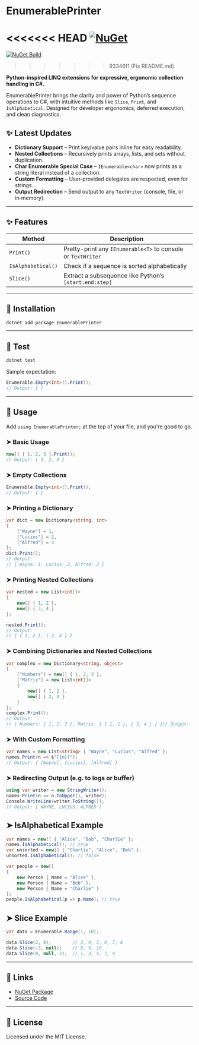 # EnumerablePrinter

<<<<<<< HEAD
[![NuGet](https://img.shields.io/nuget/v/EnumerablePrinter.svg)](https://www.nuget.org/packages/EnumerablePrinter/1.0.5)
=======
[![NuGet Build](https://github.com/wblackmon/EnumerablePrinter/actions/workflows/build.yml/badge.svg)](https://github.com/wblackmon/EnumerablePrinter/actions/workflows/build.yml)
>>>>>>> 93346f1 (Fix README.md)

**Python-inspired LINQ extensions for expressive, ergonomic collection handling in C#.**

EnumerablePrinter brings the clarity and power of Python’s sequence operations to C#, with intuitive methods like `Slice`, `Print`, and `IsAlphabetical`. Designed for developer ergonomics, deferred execution, and clean diagnostics.

## ✨ Latest Updates

- **Dictionary Support** – Print key/value pairs inline for easy readability.  
- **Nested Collections** – Recursively prints arrays, lists, and sets without duplication.  
- **Char Enumerable Special Case** – `IEnumerable<char>` now prints as a string literal instead of a collection.  
- **Custom Formatting** – User‑provided delegates are respected, even for strings.  
- **Output Redirection** – Send output to any `TextWriter` (console, file, or in‑memory).  

---

## ✨ Features

| Method             | Description                                                  |
|--------------------|--------------------------------------------------------------|
| `Print()`          | Pretty-print any `IEnumerable<T>` to console or `TextWriter` |
| `IsAlphabetical()` | Check if a sequence is sorted alphabetically                 |
| `Slice()`          | Extract a subsequence like Python’s `[start:end:step]`  

---

## 🚀 Installation

```bash
dotnet add package EnumerablePrinter
```

---

## 🧪 Test

```bash
dotnet test
```

Sample expectation:

```csharp
Enumerable.Empty<int>().Print();
// Output: { }
```

---

## 🧰 Usage

Add `using EnumerablePrinter;` at the top of your file, and you're good to go.

### ➤ Basic Usage

```csharp
new[] { 1, 2, 3 }.Print();
// Output: { 1, 2, 3 }
```

### ➤ Empty Collections

```csharp
Enumerable.Empty<int>().Print();
// Output: { }
```

### ➤ Printing a Dictionary

```csharp
var dict = new Dictionary<string, int>
{
    ["Wayne"] = 1,
    ["Lucius"] = 2,
    ["Alfred"] = 3
};
dict.Print();
// Output:
// { Wayne: 1, Lucius: 2, Alfred: 3 }
```

### ➤ Printing Nested Collections

```csharp
var nested = new List<int[]>
{
    new[] { 1, 2 },
    new[] { 3, 4 }
};

nested.Print();
// Output:
// { { 1, 2 }, { 3, 4 } }
```

### ➤ Combining Dictionaries and Nested Collections

```csharp
var complex = new Dictionary<string, object>
{
    ["Numbers"] = new[] { 1, 2, 3 },
    ["Matrix"] = new List<int[]>
    {
        new[] { 1, 2 },
        new[] { 3, 4 }
    }
};
complex.Print();
// Output:
// { Numbers: { 1, 2, 3 }, Matrix: { { 1, 2 }, { 3, 4 } } }// Output:

```

### ➤ With Custom Formatting

```csharp
var names = new List<string> { "Wayne", "Lucius", "Alfred" };
names.Print(n => $"[{n}]");
// Output: { [Wayne], [Lucius], [Alfred] }
```

### ➤ Redirecting Output (e.g. to logs or buffer)

```csharp
using var writer = new StringWriter();
names.Print(n => n.ToUpper(), writer);
Console.WriteLine(writer.ToString());
// Output: { WAYNE, LUCIUS, ALFRED }
```

## ➤ IsAlphabetical Example

```csharp
var names = new[] { "Alice", "Bob", "Charlie" };
names.IsAlphabetical(); // true
var unsorted = new[] { "Charlie", "Alice", "Bob" };
unsorted.IsAlphabetical(); // false

var people = new[]
{
    new Person { Name = "Alice" },
    new Person { Name = "Bob" },
    new Person { Name = "Charlie" }
};
people.IsAlphabetical(p => p.Name); // true
```

## ➤ Slice Example

```csharp
var data = Enumerable.Range(1, 10);

data.Slice(2, 8);        // 3, 4, 5, 6, 7, 8
data.Slice(-3, null);    // 8, 9, 10
data.Slice(0, null, 2);  // 1, 3, 5, 7, 9
```
---

## 🔗 Links

- [NuGet Package](https://www.nuget.org/packages/EnumerablePrinter)
- [Source Code](https://github.com/wblackmon/EnumerablePrinter)

---

## 📝 License

Licensed under the MIT License.

